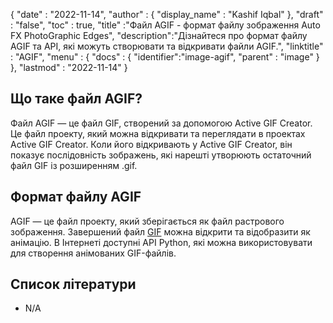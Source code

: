{
  "date" : "2022-11-14",
  "author" : {
    "display_name" : "Kashif Iqbal"
},
  "draft" : "false",
  "toc" : true,
  "title" :"Файл AGIF - формат файлу зображення Auto FX PhotoGraphic Edges",
  "description":"Дізнайтеся про формат файлу AGIF та API, які можуть створювати та відкривати файли AGIF.",
  "linktitle" : "AGIF",
  "menu" : {
    "docs" : {
      "identifier":"image-agif",
      "parent" : "image"
}
},
  "lastmod" : "2022-11-14"
}

## Що таке файл AGIF?

Файл AGIF — це файл GIF, створений за допомогою Active GIF Creator. Це файл проекту, який можна відкривати та переглядати в проектах Active GIF Creator. Коли його відкривають у Active GIF Creator, він показує послідовність зображень, які нарешті утворюють остаточний файл GIF із розширенням .gif.

## Формат файлу AGIF

AGIF — це файл проекту, який зберігається як файл растрового зображення. Завершений файл [GIF](/uk/image/gif/) можна відкрити та відобразити як анімацію. В Інтернеті доступні API Python, які можна використовувати для створення анімованих GIF-файлів.

## Список літератури

* N/A

